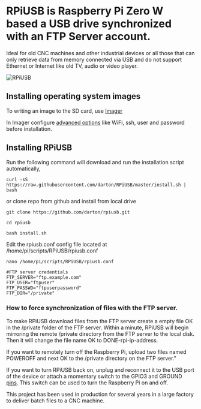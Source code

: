# RPiUSB is Raspberry Pi Zero W based a USB drive synchronized with an FTP Server account.

Ideal for old CNC machines and other industrial devices or all those that can only retrieve data from memory connected via USB and do not support Ethernet or Internet like old TV, audio or video player.

![RPiUSB](https://github.com/darton/RPiUSB/blob/master/IMG_1295.jpeg)

## Installing operating system images 

To writing an image to the SD card, use [Imager](https://www.raspberrypi.org/downloads/)

In Imager configure [advanced options](https://www.raspberrypi.com/documentation/computers/getting-started.html#installing-the-operating-system) like WiFi, ssh, user and password before installation. 


## Installing RPiUSB

Run the following command will download and run the installation script automatically,
```
curl -sS https://raw.githubusercontent.com/darton/RPiUSB/master/install.sh | bash
```
or clone repo from github and install from local drive

```
git clone https://github.com/darton/rpiusb.git

cd rpiusb

bash install.sh
```
Edit the rpiusb.conf config file located at /home/pi/scripts/RPiUSB/rpiusb.conf

```
nano /home/pi/scripts/RPiUSB/rpiusb.conf

#FTP server credentials
FTP_SERVER="ftp.example.com"
FTP_USER="ftpuser"
FTP_PASSWD="ftpuserpassword"
FTP_DIR="/private"

```

### How to force synchronization of files with the FTP server.

To make RPiUSB download files from the FTP server create a empty file OK in the /private folder of the FTP server.
Within a minute, RPiUSB will begin mirroring the remote /private directory from the FTP server to the local disk.
Then it will change the file name OK to DONE-rpi-ip-address.

If you want to remotely turn off the Raspberry Pi, upload two files named POWEROFF and next OK to the /private directory on the FTP server."

If you want to turn RPiUSB back on, unplug and reconnect it to the USB port of the device or attach a momentary switch
to the GPIO3 and GROUND [pins](https://pinout.xyz/pinout/pin5_gpio3/). This switch can be used to turn the Raspberry Pi on and off.

This project has been used in production for several years in a large factory to deliver batch files to a CNC machine.
